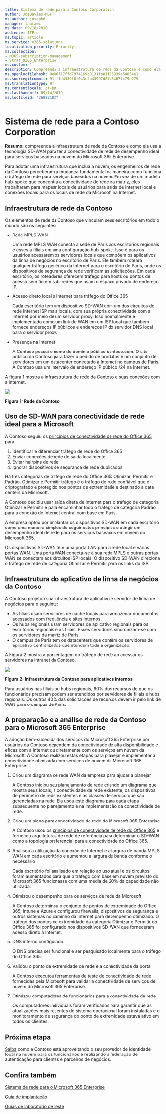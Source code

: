 ```yaml
---
title: Sistema de rede para a Contoso Corporation
author: JoeDavies-MSFT
ms.author: josephd
manager: laurawi
ms.date: 09/18/2018
audience: ITPro
ms.topic: article
ms.service: o365-solutions
localization_priority: Priority
ms.collection:
- M365-subscription-management
- Strat_O365_Enterprise
ms.custom: ''
description: Compreenda a infraestrutura de rede da Contoso e como ela usa a tecnologia SD-WAN para ter a conectividade de rede de desempenho ideal para serviços baseados na nuvem do Microsoft 365 Enterprise.
ms.openlocfilehash: 8eb6f17ffd7974169c0131fa81f05939a54854e1
ms.sourcegitcommit: 91ff1d4339f0f043c2b43997d87d84677c79e279
ms.translationtype: HT
ms.contentlocale: pt-BR
ms.lasthandoff: 09/14/2019
ms.locfileid: "36982102"
---
```

# <a name="networking-for-the-contoso-corporation"></a>Sistema de rede para a Contoso Corporation

**Resumo:** compreenda a infraestrutura de rede da Contoso e como ela usa a tecnologia SD-WAN para ter a conectividade de rede de desempenho ideal para serviços baseados na nuvem do Microsoft 365 Enterprise.

Para adotar uma infraestrutura que inclua a nuvem, os engenheiros de rede da Contoso perceberam a mudança fundamental na maneira como funciona o tráfego de rede para serviços baseados na nuvem. Em vez de um modelo hub-spoke que concentra a conectividade de rede na matriz, eles trabalharam para mapear locais de usuários para saída de Internet local e conexões locais para os locais de rede da Microsoft na Internet.

## <a name="contosos-networking-infrastructure"></a>Infraestrutura de rede da Contoso

Os elementos de rede da Contoso que vinculam seus escritórios em todo o mundo são os seguintes:

- Rede MPLS WAN

  Uma rede MPLS WAN conecta a sede de Paris aos escritórios regionais e esses a filiais em uma configuração hub-spoke. Isso é para os usuários acessarem os servidores locais que compõem os aplicativos da linha de negócios no escritório de Paris. Ele também roteará qualquer tráfego genérico da Internet para o escritório de Paris, onde os dispositivos de segurança de rede verificam as solicitações. Em cada escritório, os roteadores oferecem tráfego para hosts ou pontos de acesso sem fio em sub-redes que usam o espaço privado de endereço IP.

- Acesso direto local à Internet para tráfego do Office 365

  Cada escritório tem um dispositivo SD-WAN com um dos circuitos de rede Internet ISP mais locais, com sua própria conectividade com a Internet por meio de um servidor proxy. Isso normalmente é implementado como um link de WAN em um ISP local que também fornece endereços IP públicos e endereços IP do servidor DNS local para o servidor proxy.

- Presença na Internet

  A Contoso possui o nome de domínio público contoso.com. O site público da Contoso para fazer o pedido de produtos é um conjunto de servidores em um datacenter conectado à Internet no campus de Paris. A Contoso usa um intervalo de endereço IP público /24 na Internet.

A figura 1 mostra a infraestrutura de rede da Contoso e suas conexões com a Internet.

![](./media/contoso-networking/contoso-networking-fig1.png)
 
**Figura 1: Rede da Contoso**

## <a name="use-of-sd-wan-for-optimal-network-connectivity-to-microsoft"></a>Uso de SD-WAN para conectividade de rede ideal para a Microsoft

A Contoso seguiu os [princípios de conectividade de rede do Office 365](https://docs.microsoft.com/office365/enterprise/office-365-network-connectivity-principles) para:

1. Identificar e diferenciar tráfego de rede do Office 365
2. Enviar conexões de rede de saída localmente
3. Evitar hairpins de rede
4. Ignorar dispositivos de segurança de rede duplicados

Há três categorias de tráfego de rede do Office 365: Otimizar, Permitir e Padrão. Otimizar e Permitir tráfego é o tráfego de rede confiável que é criptografado e protegido nos pontos de extremidade e destinado a data centers da Microsoft.

A Contoso decidiu usar saída direta de Internet para o tráfego de categoria Otimizar e Permitir e para encaminhar todo o tráfego de categoria Padrão para a conexão de Internet central com base em Paris.

A empresa optou por implantar os dispositivos SD-WAN em cada escritório como uma maneira simples de seguir estes princípios e atingir um desempenho ideal de rede para os serviços baseados em nuvem do Microsoft 365.

Os dispositivos SD-WAN têm uma porta LAN para a rede local e várias portas WAN. Uma porta WAN conecta-se à sua rede MPLS e outras portas WAN se conectam aos circuitos ISP locais. O dispositivo SD-WAN direciona o tráfego de rede de categoria Otimizar e Permitir para os links do ISP.

## <a name="contosos-line-of-business-app-infrastructure"></a>Infraestrutura do aplicativo de linha de negócios da Contoso

A Contoso projetou sua infraestrutura de aplicativo e servidor de linha de negócios para o seguinte:

- As filiais usam servidores de cache locais para armazenar documentos acessados com frequência e sites internos.
- Os hubs regionais usam servidores de aplicativo regionais para os escritórios regionais e as filiais. Esses servidores sincronizam-se com os servidores da matriz de Paris.
- O campus de Paris tem os datacenters que contêm os servidores de aplicativo centralizados que atendem toda a organização.

A Figura 2 mostra a porcentagem do tráfego de rede ao acessar os servidores na intranet da Contoso.

![](./media/contoso-networking/contoso-networking-fig2.png)
 
**Figura 2: Infraestrutura da Contoso para aplicativos internos**

Para usuários nas filiais ou hubs regionais, 60% dos recursos de que os funcionários precisam podem ser atendidos por servidores de filiais e hubs regionais. Os outros 40% das solicitações de recursos devem ir pelo link de WAN para o campus de Paris.

## <a name="contosos-network-analysis-and-preparation-of-their-network-for-microsoft-365-enterprise"></a>A preparação e a análise de rede da Contoso para o Microsoft 365 Enterprise

A adoção bem-sucedida dos serviços do Microsoft 365 Enterprise por usuários da Contoso dependem da conectividade de alta disponibilidade e eficaz com a Internet ou diretamente com os serviços em nuvem da Microsoft. A Contoso realizou estas etapas para planejar e implementar a conectividade otimizada com serviços de nuvem do Microsoft 365 Enterprise:

1. Criou um diagrama de rede WAN da empresa para ajudar a planejar

   A Contoso iniciou seu planejamento de rede criando um diagrama que mostra seus locais, a conectividade de rede existente, os dispositivos de perímetro de rede existentes e as classes de serviço que são gerenciadas na rede.  Ela usou este diagrama para cada etapa subsequente no planejamento e na implementação da conectividade de rede.

2. Criou um plano para conectividade de rede do Microsoft 365 Enterprise

   A Contoso usou os [princípios de conectividade de rede do Office 365](https://docs.microsoft.com/office365/enterprise/office-365-network-connectivity-principles) e forneceu arquiteturas de rede de referência para determinar o SD-WAN como a topologia preferencial para a conectividade do Office 365.

3. Analisou a utilização da conexão de Internet e a largura de banda MPLS WAN em cada escritório e aumentou a largura de banda conforme o necessário

   Cada escritório foi analisado em relação ao uso atual e os circuitos foram aumentados para que o tráfego com base em nuvem previsto do Microsoft 365 funcionasse com uma média de 20% da capacidade não utilizada.

4. Otimizou o desempenho para os serviços de rede da Microsoft

   A Contoso determinou o conjunto de pontos de extremidade do Office 365, Intune e Azure e configurou firewalls, dispositivos de segurança e outros sistemas no caminho da Internet para desempenho otimizado. O tráfego dos pontos de extremidade da categoria Otimizar e Permitir do Office 365 foi configurado nos dispositivos SD-WAN que forneceram acesso direto à Internet.

5. DNS interno configurado

   O DNS precisa ser funcional e ser pesquisado localmente para o tráfego do Office 365.

6. Validou o ponto de extremidade de rede e a conectividade da porta

   A Contoso executou ferramentas de teste de conectividade de rede fornecidas pela Microsoft para validar a conectividade de serviços de nuvem do Microsoft 365 Enterprise.

7. Otimizou computadores de funcionários para a conectividade de rede

   Os computadores individuais foram verificados para garantir que as atualizações mais recentes do sistema operacional foram instaladas e o monitoramento de segurança do ponto de extremidade estava ativo em todos os clientes.

## <a name="next-step"></a>Próxima etapa

[Saiba](contoso-identity.md) como a Contoso está aproveitando o seu provedor de identidade local na nuvem para os funcionários e realizando a federação de autenticação para clientes e parceiros de negócios.

## <a name="see-also"></a>Confira também

[Sistema de rede para o Microsoft 365 Enterprise](networking-infrastructure.md)

[Guia de implantação](deploy-microsoft-365-enterprise.md)

[Guias de laboratório de teste](m365-enterprise-test-lab-guides.md)
